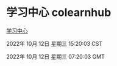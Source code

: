 # 学习中心 colearnhub
[学习中心](http://27.19.33.125:56308/colearnhub/)

2022年 10月 12日 星期三 15:20:03 CST

2022年 10月 12日 星期三 07:20:03 GMT
